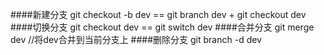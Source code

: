 ####新建分支
git checkout -b dev  ==  git branch dev + git checkout dev
####切换分支
git checkout dev  ==  git switch dev
####合并分支
git merge dev  //将dev合并到当前分支上
####删除分支
git branch -d dev